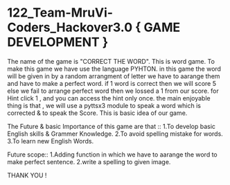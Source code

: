 # 122_Team-MruVi-Coders_Hackover3.0   { GAME DEVELOPMENT }

The name of the game is "CORRECT THE WORD".
This is word game. To make this game we have use the language PYHTON. 
in this game the word will be given in by a random arrangment of letter we have to aarange them and have to make a perfect word.
if 1 word is correct then we will score 5 else we fail to arrange perfect word then we lossed a 1 from our score. 
for Hint  click 1 , and you can access the hint only once.
the main enjoyable thing is that , we will use a pyttsx3 module to speak a word which is corrected & to speak the Score.
This is basic idea of our game.

The Future & basic Importance of this game are that ::
 1.To develop basic English skills & Grammer Knowledge. 
 2.To avoid spelling mistake for words.
 3.To learn new English Words.

Future scope::
 1.Adding function in which we have to aarange the word to make perfect sentence.
 2.write a spelling to given image.

THANK YOU !
